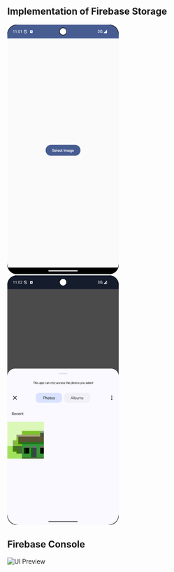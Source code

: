## Implementation of Firebase Storage
<img src="ss_storage.png" alt="UI Preview" width="255" height = "570"/>  <img src="ss_storage(1).png" alt="UI Preview" width="255" height = "570"/>
## Firebase Console
<img src="Screenshot 2024-07-20 at 11.08.35 AM.png" alt="UI Preview" width="650" height = "350"/> 
